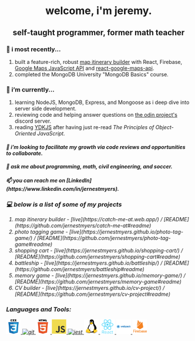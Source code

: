 <h1 align="center">welcome, i'm jeremy.</h1>
<h2 align="center">self-taught programmer, former math teacher</h2>

<h3>🔭 i most recently...</h3>
    <ol>
        <li>built a feature-rich, robust <a href="https://github.com/jernestmyers/catch-me-at#readme">map itinerary builder</a> with React, Firebase, <a href="https://developers.google.com/maps/documentation/javascript/overview?hl=en">Google Maps JavaScript API</a> and <a href="https://github.com/JustFly1984/react-google-maps-api">react-google-maps-api</a>.</li>
        <li>completed the MongoDB University "MongoDB Basics" course.</li>
    </ol>

<h3>🌱 i’m currently...</h3>
    <ol>
        <li>learning NodeJS, MongoDB, Express, and Mongoose as i deep dive into server side development.</li>
        <li>reviewing code and helping answer questions on <a href="http://www.theodinproject.com">the odin project's</a> discord server.</li>
    <li>reading <a href="https://github.com/getify/You-Dont-Know-JS">YDKJS</a> after having just re-read <em>The Principles of Object-Oriented JavaScript<em>.</li>
    </ol>

<h4>🤝 i’m looking to facilitate my growth via code reviews and opportunities to collaborate.</h4>

<h4>💬 ask me about programming, math, civil engineering, and soccer.</h4>

<h4>📫 you can reach me on [LinkedIn](https://www.linkedin.com/in/jernestmyers).</h4>

<h3>💻 below is a list of some of my projects</h3>
    <ol>
        <li>map itinerary builder -   [live](https://catch-me-at.web.app/) / [README](https://github.com/jernestmyers/catch-me-at#readme)</li>
        <li>photo tagging game   -   [live](https://jernestmyers.github.io/photo-tag-game/) / [README](https://github.com/jernestmyers/photo-tag-game#readme)</li>
        <li>shopping cart        -   [live](https://jernestmyers.github.io/shopping-cart/) / [README](https://github.com/jernestmyers/shopping-cart#readme)</li>
        <li>battleship           -   [live](https://jernestmyers.github.io/battleship/) / [README](https://github.com/jernestmyers/battleship#readme)</li>
        <li>memory game          -   [live](https://jernestmyers.github.io/memory-game/) / [README](https://github.com/jernestmyers/memory-game#readme)</li>
        <li>CV builder           -   [live](https://jernestmyers.github.io/cv-project/) / [README](https://github.com/jernestmyers/cv-project#readme)</li>
    </ol>

<h3 align="left">Languages and Tools:</h3>
<p align="left"> <a href="https://www.w3schools.com/css/" target="_blank"> <img src="https://raw.githubusercontent.com/devicons/devicon/master/icons/css3/css3-original-wordmark.svg" alt="css3" width="40" height="40"/> </a> <a href="https://git-scm.com/" target="_blank"> <img src="https://www.vectorlogo.zone/logos/git-scm/git-scm-icon.svg" alt="git" width="40" height="40"/> </a> <a href="https://www.w3.org/html/" target="_blank"> <img src="https://raw.githubusercontent.com/devicons/devicon/master/icons/html5/html5-original-wordmark.svg" alt="html5" width="40" height="40"/> </a> <a href="https://developer.mozilla.org/en-US/docs/Web/JavaScript" target="_blank"> <img src="https://raw.githubusercontent.com/devicons/devicon/master/icons/javascript/javascript-original.svg" alt="javascript" width="40" height="40"/> </a> <a href="https://jestjs.io" target="_blank"> <img src="https://www.vectorlogo.zone/logos/jestjsio/jestjsio-icon.svg" alt="jest" width="40" height="40"/> </a> <a href="https://www.linux.org/" target="_blank"> <img src="https://raw.githubusercontent.com/devicons/devicon/master/icons/linux/linux-original.svg" alt="linux" width="40" height="40"/> </a> <a href="https://reactjs.org/" target="_blank"> <img src="https://raw.githubusercontent.com/devicons/devicon/master/icons/react/react-original-wordmark.svg" alt="react" width="40" height="40"/> </a> <a href="https://webpack.js.org" target="_blank"> <img src="https://raw.githubusercontent.com/devicons/devicon/d00d0969292a6569d45b06d3f350f463a0107b0d/icons/webpack/webpack-original-wordmark.svg" alt="webpack" width="40" height="40"/> </a> <a href="https://firebase.google.com/" target="_blank"> <img src="https://raw.githubusercontent.com/devicons/devicon/master/icons/firebase/firebase-plain-wordmark.svg" alt="firebase" width="40" height="40"/> </a> </p>

